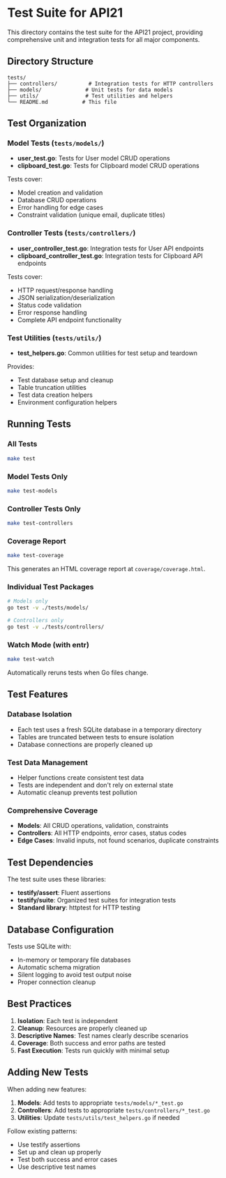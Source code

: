 # Test Suite for API21

This directory contains the test suite for the API21 project, providing comprehensive unit and integration tests for all major components.

## Directory Structure

```
tests/
├── controllers/          # Integration tests for HTTP controllers
├── models/              # Unit tests for data models
├── utils/               # Test utilities and helpers
└── README.md           # This file
```

## Test Organization

### Model Tests (`tests/models/`)
- **user_test.go**: Tests for User model CRUD operations
- **clipboard_test.go**: Tests for Clipboard model CRUD operations

Tests cover:
- Model creation and validation
- Database CRUD operations
- Error handling for edge cases
- Constraint validation (unique email, duplicate titles)

### Controller Tests (`tests/controllers/`)
- **user_controller_test.go**: Integration tests for User API endpoints
- **clipboard_controller_test.go**: Integration tests for Clipboard API endpoints

Tests cover:
- HTTP request/response handling
- JSON serialization/deserialization
- Status code validation
- Error response handling
- Complete API endpoint functionality

### Test Utilities (`tests/utils/`)
- **test_helpers.go**: Common utilities for test setup and teardown

Provides:
- Test database setup and cleanup
- Table truncation utilities
- Test data creation helpers
- Environment configuration helpers

## Running Tests

### All Tests
```bash
make test
```

### Model Tests Only
```bash
make test-models
```

### Controller Tests Only
```bash
make test-controllers
```

### Coverage Report
```bash
make test-coverage
```
This generates an HTML coverage report at `coverage/coverage.html`.

### Individual Test Packages
```bash
# Models only
go test -v ./tests/models/

# Controllers only
go test -v ./tests/controllers/
```

### Watch Mode (with entr)
```bash
make test-watch
```
Automatically reruns tests when Go files change.

## Test Features

### Database Isolation
- Each test uses a fresh SQLite database in a temporary directory
- Tables are truncated between tests to ensure isolation
- Database connections are properly cleaned up

### Test Data Management
- Helper functions create consistent test data
- Tests are independent and don't rely on external state
- Automatic cleanup prevents test pollution

### Comprehensive Coverage
- **Models**: All CRUD operations, validation, constraints
- **Controllers**: All HTTP endpoints, error cases, status codes
- **Edge Cases**: Invalid inputs, not found scenarios, duplicate constraints

## Test Dependencies

The test suite uses these libraries:
- **testify/assert**: Fluent assertions
- **testify/suite**: Organized test suites for integration tests
- **Standard library**: httptest for HTTP testing

## Database Configuration

Tests use SQLite with:
- In-memory or temporary file databases
- Automatic schema migration
- Silent logging to avoid test output noise
- Proper connection cleanup

## Best Practices

1. **Isolation**: Each test is independent
2. **Cleanup**: Resources are properly cleaned up
3. **Descriptive Names**: Test names clearly describe scenarios
4. **Coverage**: Both success and error paths are tested
5. **Fast Execution**: Tests run quickly with minimal setup

## Adding New Tests

When adding new features:

1. **Models**: Add tests to appropriate `tests/models/*_test.go`
2. **Controllers**: Add tests to appropriate `tests/controllers/*_test.go`
3. **Utilities**: Update `tests/utils/test_helpers.go` if needed

Follow existing patterns:
- Use testify assertions
- Set up and clean up properly
- Test both success and error cases
- Use descriptive test names